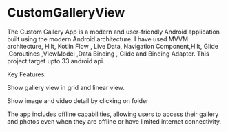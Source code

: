 # CustomGalleryView

The Custom Gallery App is a modern and user-friendly Android application built using the modern Android architecture. I have used MVVM architecture, Hilt, Kotlin Flow , Live Data, Navigation Component,Hilt, Glide ,Coroutines ,ViewModel ,Data Binding , Glide and Binding Adapter. This project target upto 33 android api.

Key Features:

Show gallery view in grid and linear view.

Show image and video detail by clicking on folder

The app includes offline capabilities, allowing users to access their gallery and photos even when they are offline or have limited internet connectivity.